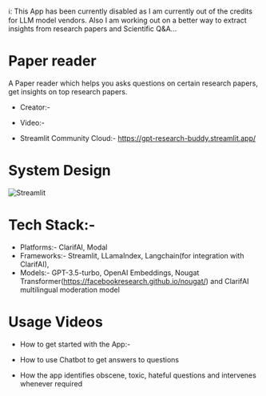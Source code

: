 ℹ️: This App has been currently disabled as I am currently out of the credits for LLM model vendors. Also I am working out on a better way to extract insights from research papers and Scientific Q&A...

# Paper reader

A Paper reader which helps you asks questions on certain research papers, get insights on top research papers.

- Creator:-

- Video:-
- Streamlit Community Cloud:- https://gpt-research-buddy.streamlit.app/

# System Design

![Streamlit](https://github.com/bp-high/research_buddy/assets/53102161/2dd2e37b-4711-4dfd-bde2-e80360fe5513)

# Tech Stack:-

- Platforms:- ClarifAI, Modal
- Frameworks:- Streamlit, LLamaIndex, Langchain(for integration with ClarifAI),
- Models:- GPT-3.5-turbo, OpenAI Embeddings, Nougat Transformer(https://facebookresearch.github.io/nougat/) and ClarifAI multilingual moderation model

# Usage Videos

- How to get started with the App:-

- How to use Chatbot to get answers to questions

- How the app identifies obscene, toxic, hateful questions and intervenes whenever required
